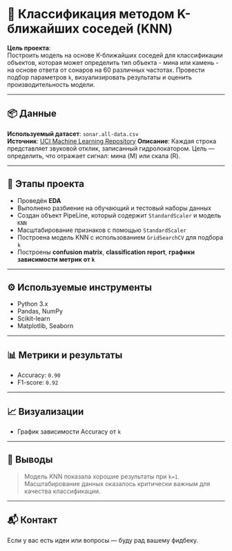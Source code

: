 # 📍 Классификация методом K-ближайших соседей (KNN)

**Цель проекта**:  
Построить модель на основе K-ближайших соседей для классификации объектов, которая может определить тип объекта - мина или камень - на основе ответа от сонаров на 60 различных частотах. Провести подбор параметров `k`, визуализировать результаты и оценить производительность модели.

---

## 📦 Данные

**Используемый датасет**: `sonar.all-data.csv`  
**Источник**: [UCI Machine Learning Repository](https://archive.ics.uci.edu/ml/datasets/connectionist+bench+(sonar,+mines+vs.+rocks))  
**Описание**: Каждая строка представляет звуковой отклик, записанный гидролокатором. Цель — определить, что отражает сигнал: мина (M) или скала (R).

---

## 🧠 Этапы проекта

- Проведён **EDA**
- Выполнено разбиение на обучающий и тестовый наборы данных 
- Создан объект PipeLine, который содержит `StandardScaler` и модель `KNN`  
- Масштабирование признаков с помощью `StandardScaler`  
- Построена модель KNN с использованием `GridSearchCV` для подбора `k`  
- Построены **confusion matrix**, **classification report**, **графики зависимости метрик от `k`**

---

## ⚙️ Используемые инструменты

- Python 3.x  
- Pandas, NumPy  
- Scikit-learn  
- Matplotlib, Seaborn

---

## 📊 Метрики и результаты

- Accuracy: `0.90`  
- F1-score: `0.92` 

---

## 📈 Визуализации

- График зависимости Accuracy от `k` 

---

## 📝 Выводы

> Модель KNN показала хорошие результаты при `k=1`.  
> Масштабирование данных оказалось критически важным для качества классификации.  

---

## 📬 Контакт

Если у вас есть идеи или вопросы — буду рад вашему фидбеку.
